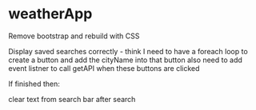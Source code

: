 # weatherApp

Remove bootstrap and rebuild with CSS

Display saved searches correctly - think I need to have a foreach loop to create a button and add the cityName into that button
                                   also need to add event listner to call getAPI when these buttons are clicked




If finished then:


clear text from search bar after search